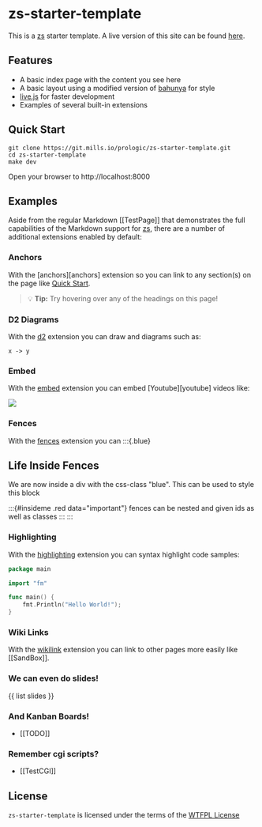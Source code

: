 # zs-starter-template

This is a [zs](https://git.mills.io/prologic/zs) starter template. A live version of this site can be found [here](https://zs.mills.io).

## Features

- A basic index page with the content you see here
- A basic layout using a modified version of [bahunya][bahunya] for style
- [live.js](live.js) for faster development
- Examples of several built-in extensions

## Quick Start

```console
git clone https://git.mills.io/prologic/zs-starter-template.git
cd zs-starter-template
make dev
```

Open your browser to http://localhost:8000

## Examples

Aside from the regular Markdown [[TestPage]] that demonstrates the full capabilities of the Markdown support for [zs][zs], there are a number of additional extensions enabled by default:

### Anchors

With the [anchors][anchors] extension so you can link to any section(s) on the page like [Quick Start](#quick-start).

> 💡 **Tip:** Try hovering over any of the headings on this page!

### D2 Diagrams

With the [d2][d2] extension you can draw and diagrams such as:

```d2
x -> y
```

### Embed

With the [embed][embed] extension you can embed [Youtube][youtube] videos like:

![](https://www.youtube.com/watch?v=dQw4w9WgXcQ)

### Fences

With the [fences][fences] extension you can 
:::{.blue}
## Life Inside Fences

We are now inside a div with the css-class "blue". This can be used to style this block

:::{#insideme .red data="important"}
fences can be nested and given ids as well as classes
:::
:::

### Highlighting

With the [highlighting][highlighting] extension you can syntax highlight code samples:

```go
package main

import "fm"

func main() {
    fmt.Println("Hello World!");
}
```

### Wiki Links

With the [wikilink][wikilink] extension you can link to other pages more easily like [[SandBox]].

### We can even do slides!

{{ list slides }}

### And Kanban Boards!

- [[TODO]]

### Remember cgi scripts?

- [[TestCGI]]

## License

`zs-starter-template` is licensed under the terms of the [WTFPL License](/LICENSE)

[anchor]: https://github.com/abhinav/goldmark-anchor
[d2]: https://github.com/FurqanSoftware/goldmark-d2
[embed]: https://github.com/13rac1/goldmark-embed
[fences]: https://github.com/stefanfritsch/goldmark-fences
[highlighting]: https://github.com/yuin/goldmark-highlighting
[wikilink]: https://github.com/abhinav/goldmark-wikilink
[zs]: https://git.mills.io/prologic/zs
[bahunya]: https://github.com/Kimeiga/bahunya
